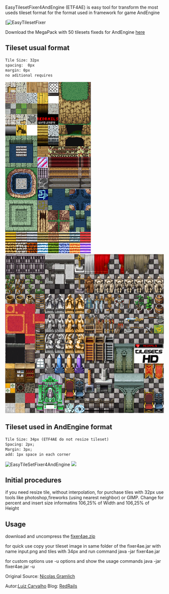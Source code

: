 EasyTilesetFixer4AndEngine (ETF4AE) is easy  tool for transform the most useds tileset format for the format used in framework for game AndEngine

[![EasyTilesetFixer][banner]


Download the MegaPack with 50 tilesets fixeds for AndEngine [here](http://www.redrails.com.br/2011/10/super-pacote-com-50-tilesets-em-hd-para-andengine/)

Tileset usual format
--------------------
    Tile Size: 32px
    spacing:  0px
    margin: 0px
    no aditional requires
![EasyTileSetFixer4AndEngine](input.png)
<img src="http://github.com/LuizCarvalho/EasyTilesetFixer4AndEngine/blob/master/dist/input.png"></div>


## Tileset used in AndEngine format
    Tile Size: 34px (ETF4AE do not resize tileset) 
    Spacing: 2px;
    Margin: 3px;
    add: 1px space in each corner
![EasyTileSetFixer4AndEngine](output.png)
<img src="http://github.com/LuizCarvalho/EasyTilesetFixer4AndEngine/blob/master/dist/fixed.jpg"></div>

## Initial procedures
if you need resize tile, without interpolation, for purchase tiles with 32px use tools like photoshop,fireworks (using nearest neighbor) or GIMP.
Change for percent and insert size informatins 106,25% of Width and 106,25% of Height



## Usage
download and uncompress the [fixer4ae.zip](https://github.com/LuizCarvalho/EasyTilesetFixer4AndEngine/blob/master/dist/fixer4ae.zip)


for quick use copy your tileset image in same folder of the fixer4ae.jar with name input.png and tiles with 34px and run command
    java -jar fixer4ae.jar 


for custom options use -u options and show the usage commands
    java -jar fixer4ae.jar -u




Original Source:
[Nicolas Gramlich](http://code.google.com/p/andenginetmxtiledmapartifactfixer/)

Autor:[Luiz Carvalho](http://www.twitter.com/LuizCarvalho)
Blog: [RedRails](http://www.redrails.com.br)










[banner]: http://www.redrails.com.br/wp-content/uploads/2011/10/EasyTileSetFixer4AndEngine.jpg "EasyTileSetFixer4AndEngine"

